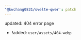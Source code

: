 ```yaml
---
'@kwchang0831/svelte-qwer': patch
---
```


updated: 404 error page

- !added: `user/assets/404.webp`
